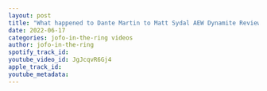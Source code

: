 ```yaml
---
layout: post
title: "What happened to Dante Martin to Matt Sydal AEW Dynamite Review"
date: 2022-06-17
categories: jofo-in-the-ring videos
author: jofo-in-the-ring
spotify_track_id: 
youtube_video_id: JgJcqvR6Gj4
apple_track_id: 
youtube_metadata: 
---
```

